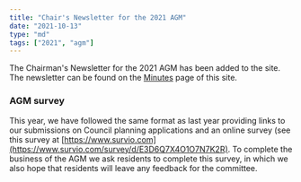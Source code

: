 ```yaml
---
title: "Chair's Newsletter for the 2021 AGM"
date: "2021-10-13"
type: "md"
tags: ["2021", "agm"]
---
```


The Chairman's Newsletter for the 2021 AGM has been added to the site. The newsletter can be found on the [Minutes](/minutes) page of this site.

### AGM survey

This year, we have followed the same format as last year providing links to our submissions on Council planning applications and an online survey (see
this survey at [https://www.survio.com](https://www.survio.com/survey/d/E3D6Q7X4O1O7N7K2R). To complete the business of the AGM we ask residents to
complete this survey, in which we also hope that residents will leave any feedback for the committee.
